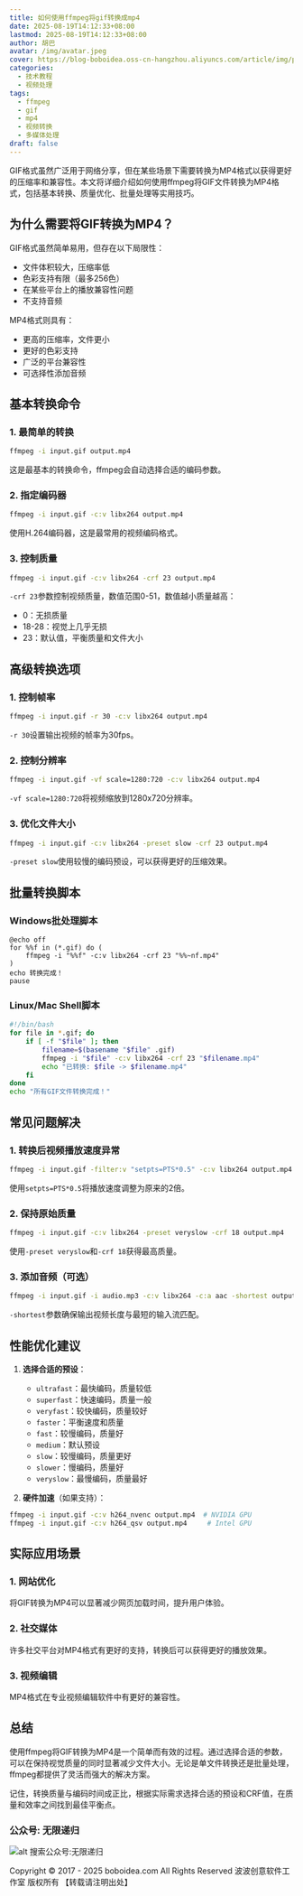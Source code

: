 ```yaml
---
title: 如何使用ffmpeg将gif转换成mp4
date: 2025-08-19T14:12:33+08:00
lastmod: 2025-08-19T14:12:33+08:00
author: 胡巴
avatar: /img/avatar.jpeg
cover: https://blog-boboidea.oss-cn-hangzhou.aliyuncs.com/article/img/posts/auto1/哔哩哔哩上搜集的美图色图_1-1000/29.jpg
categories:
  - 技术教程
  - 视频处理
tags:
  - ffmpeg
  - gif
  - mp4
  - 视频转换
  - 多媒体处理
draft: false
---
```


GIF格式虽然广泛用于网络分享，但在某些场景下需要转换为MP4格式以获得更好的压缩率和兼容性。本文将详细介绍如何使用ffmpeg将GIF文件转换为MP4格式，包括基本转换、质量优化、批量处理等实用技巧。

<!--more-->

## 为什么需要将GIF转换为MP4？

GIF格式虽然简单易用，但存在以下局限性：
- 文件体积较大，压缩率低
- 色彩支持有限（最多256色）
- 在某些平台上的播放兼容性问题
- 不支持音频

MP4格式则具有：
- 更高的压缩率，文件更小
- 更好的色彩支持
- 广泛的平台兼容性
- 可选择性添加音频

## 基本转换命令

### 1. 最简单的转换
```bash
ffmpeg -i input.gif output.mp4
```

这是最基本的转换命令，ffmpeg会自动选择合适的编码参数。

### 2. 指定编码器
```bash
ffmpeg -i input.gif -c:v libx264 output.mp4
```

使用H.264编码器，这是最常用的视频编码格式。

### 3. 控制质量
```bash
ffmpeg -i input.gif -c:v libx264 -crf 23 output.mp4
```

`-crf 23`参数控制视频质量，数值范围0-51，数值越小质量越高：
- 0：无损质量
- 18-28：视觉上几乎无损
- 23：默认值，平衡质量和文件大小

## 高级转换选项

### 1. 控制帧率
```bash
ffmpeg -i input.gif -r 30 -c:v libx264 output.mp4
```

`-r 30`设置输出视频的帧率为30fps。

### 2. 控制分辨率
```bash
ffmpeg -i input.gif -vf scale=1280:720 -c:v libx264 output.mp4
```

`-vf scale=1280:720`将视频缩放到1280x720分辨率。

### 3. 优化文件大小
```bash
ffmpeg -i input.gif -c:v libx264 -preset slow -crf 23 output.mp4
```

`-preset slow`使用较慢的编码预设，可以获得更好的压缩效果。

## 批量转换脚本

### Windows批处理脚本
```batch
@echo off
for %%f in (*.gif) do (
    ffmpeg -i "%%f" -c:v libx264 -crf 23 "%%~nf.mp4"
)
echo 转换完成！
pause
```

### Linux/Mac Shell脚本
```bash
#!/bin/bash
for file in *.gif; do
    if [ -f "$file" ]; then
        filename=$(basename "$file" .gif)
        ffmpeg -i "$file" -c:v libx264 -crf 23 "$filename.mp4"
        echo "已转换: $file -> $filename.mp4"
    fi
done
echo "所有GIF文件转换完成！"
```

## 常见问题解决

### 1. 转换后视频播放速度异常
```bash
ffmpeg -i input.gif -filter:v "setpts=PTS*0.5" -c:v libx264 output.mp4
```

使用`setpts=PTS*0.5`将播放速度调整为原来的2倍。

### 2. 保持原始质量
```bash
ffmpeg -i input.gif -c:v libx264 -preset veryslow -crf 18 output.mp4
```

使用`-preset veryslow`和`-crf 18`获得最高质量。

### 3. 添加音频（可选）
```bash
ffmpeg -i input.gif -i audio.mp3 -c:v libx264 -c:a aac -shortest output.mp4
```

`-shortest`参数确保输出视频长度与最短的输入流匹配。

## 性能优化建议

1. **选择合适的预设**：
   - `ultrafast`：最快编码，质量较低
   - `superfast`：快速编码，质量一般
   - `veryfast`：较快编码，质量较好
   - `faster`：平衡速度和质量
   - `fast`：较慢编码，质量好
   - `medium`：默认预设
   - `slow`：较慢编码，质量更好
   - `slower`：慢编码，质量好
   - `veryslow`：最慢编码，质量最好

2. **硬件加速**（如果支持）：
```bash
ffmpeg -i input.gif -c:v h264_nvenc output.mp4  # NVIDIA GPU
ffmpeg -i input.gif -c:v h264_qsv output.mp4     # Intel GPU
```

## 实际应用场景

### 1. 网站优化
将GIF转换为MP4可以显著减少网页加载时间，提升用户体验。

### 2. 社交媒体
许多社交平台对MP4格式有更好的支持，转换后可以获得更好的播放效果。

### 3. 视频编辑
MP4格式在专业视频编辑软件中有更好的兼容性。

## 总结

使用ffmpeg将GIF转换为MP4是一个简单而有效的过程。通过选择合适的参数，可以在保持视觉质量的同时显著减少文件大小。无论是单文件转换还是批量处理，ffmpeg都提供了灵活而强大的解决方案。

记住，转换质量与编码时间成正比，根据实际需求选择合适的预设和CRF值，在质量和效率之间找到最佳平衡点。

<!--qr_code-->

### 公众号: 无限递归

![alt 搜索公众号:无限递归](https://blog-boboidea.oss-cn-hangzhou.aliyuncs.com/article/img/gongzhonghao.jpeg "无限递归")

<!--declare-declare-->

Copyright &copy; 2017 - 2025 boboidea.com All Rights Reserved 波波创意软件工作室 版权所有 【转载请注明出处】
